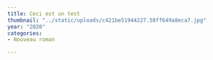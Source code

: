 ```yaml
---
title: Ceci est un test
thumbnail: "../static/uploads/c421be51944227.58ff649a8eca7.jpg"
year: "2020"
categories:
- Nouveau roman

---
```

